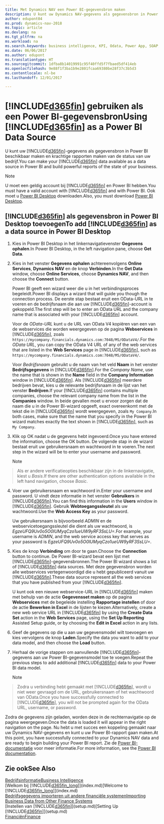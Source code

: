 ```yaml
---
title: Met Dynamics NAV een Power BI-gegevensbron maken
description: U kunt uw Dynamics NAV-gegevens als gegevensbron in Power BI beschikbaar maken en krachtige rapporten maken van de status van uw bedrijf.
author: edupont04
ms.prod: dynamics-nav-2018
ms.topic: article
ms.devlang: na
ms.tgt_pltfrm: na
ms.workload: na
ms.search.keywords: business intelligence, KPI, Odata, Power App, SOAP, analysis
ms.date: 06/06/2017
ms.author: edupont
ms.translationtype: HT
ms.sourcegitcommit: 1dfba8b14019991c95f40ffd5f7fbaed5df414eb
ms.openlocfilehash: 9e88f1f3ba1b9e2801fcaa69380be28f37c3b5d3
ms.contentlocale: nl-be
ms.lasthandoff: 12/01/2017

---
```

# <a name="using-included365finincludesd365finmdmd-as-a-power-bi-data-source"></a><span data-ttu-id="6c440-103">[!INCLUDE[d365fin](includes/d365fin_md.md)] gebruiken als een Power BI-gegevensbron</span><span class="sxs-lookup"><span data-stu-id="6c440-103">Using [!INCLUDE[d365fin](includes/d365fin_md.md)] as a Power BI Data Source</span></span>
<span data-ttu-id="6c440-104">U kunt uw [!INCLUDE[d365fin](includes/d365fin_md.md)]-gegevens als gegevensbron in Power BI beschikbaar maken en krachtige rapporten maken van de status van uw bedrijf.</span><span class="sxs-lookup"><span data-stu-id="6c440-104">You can make your [!INCLUDE[d365fin](includes/d365fin_md.md)] data available as a data source in Power BI and build powerful reports of the state of your business.</span></span>  

> [!NOTE]  
>   <span data-ttu-id="6c440-105">U moet een geldig account bij [!INCLUDE[d365fin](includes/d365fin_md.md)] en Power BI hebben.</span><span class="sxs-lookup"><span data-stu-id="6c440-105">You must have a valid account with [!INCLUDE[d365fin](includes/d365fin_md.md)] and with Power BI.</span></span> <span data-ttu-id="6c440-106">Ook moet u [Power BI Desktop](https://powerbi.microsoft.com/en-us/desktop/) downloaden.</span><span class="sxs-lookup"><span data-stu-id="6c440-106">Also, you must download [Power BI Desktop](https://powerbi.microsoft.com/en-us/desktop/).</span></span>  

## <a name="to-add-included365finincludesd365finmdmd-as-a-data-source-in-power-bi-desktop"></a><span data-ttu-id="6c440-107">[!INCLUDE[d365fin](includes/d365fin_md.md)] als gegevensbron in Power BI Desktop toevoegen</span><span class="sxs-lookup"><span data-stu-id="6c440-107">To add [!INCLUDE[d365fin](includes/d365fin_md.md)] as a data source in Power BI Desktop</span></span>
1. <span data-ttu-id="6c440-108">Kies in Power BI Desktop in het linkernavigatievenster **Gegevens ophalen**.</span><span class="sxs-lookup"><span data-stu-id="6c440-108">In Power BI Desktop, in the left navigation pane, choose **Get Data**.</span></span>
2. <span data-ttu-id="6c440-109">Kies in het venster **Gegevens ophalen** achtereenvolgens **Online Services**, **Dynamics NAV** en de knop **Verbinden**.</span><span class="sxs-lookup"><span data-stu-id="6c440-109">In the **Get Data** window, choose **Online Services**, choose **Dynamics NAV**, and then choose the **Connect** button.</span></span>

   <span data-ttu-id="6c440-110">Power BI geeft een wizard weer die u in het verbindingsproces begeleidt.</span><span class="sxs-lookup"><span data-stu-id="6c440-110">Power BI displays a wizard that will guide you though the connection process.</span></span> <span data-ttu-id="6c440-111">De eerste stap bestaat eruit een OData-URL in te voeren en de bedrijfsnaam die aan uw [!INCLUDE[d365fin](includes/d365fin_md.md)]-account is gekoppeld.</span><span class="sxs-lookup"><span data-stu-id="6c440-111">The first step will be to enter an OData URL and the company name that is associated with your [!INCLUDE[d365fin](includes/d365fin_md.md)] account.</span></span>  

   <span data-ttu-id="6c440-112">Voor de *OData-URL* kunt u de URL van OData V4 kopiëren van een van de webservices die worden weergegeven op de pagina **Webservices** in [!INCLUDE[d365fin](includes/d365fin_md.md)], zoals `https://mycompany.financials.dynamics.com:7048/MS/ODataV4/`.</span><span class="sxs-lookup"><span data-stu-id="6c440-112">For the *OData URL*, you can copy the OData V4 URL of any of the web services that are listed in the **Web Services** page in [!INCLUDE[d365fin](includes/d365fin_md.md)], such as `https://mycompany.financials.dynamics.com:7048/MS/ODataV4/`.</span></span>  

   <span data-ttu-id="6c440-113">Voor *Bedrijfsnaam* gebruikt u de naam van het veld **Naam** in het venster **Bedrijfsgegevens** in [!INCLUDE[d365fin](includes/d365fin_md.md)].</span><span class="sxs-lookup"><span data-stu-id="6c440-113">For the *Company Name*, use the name that is shown in the **Name** field in the **Company Information** window in [!INCLUDE[d365fin](includes/d365fin_md.md)].</span></span> <span data-ttu-id="6c440-114">Als [!INCLUDE[d365fin](includes/d365fin_md.md)] meerdere bedrijven bevat, kies u de relevante bedrijfsnaam in de lijst van het venster **Bedrijven**.</span><span class="sxs-lookup"><span data-stu-id="6c440-114">If your [!INCLUDE[d365fin](includes/d365fin_md.md)] contains multiple companies, choose the relevant company name from the list in the **Companies** window.</span></span> <span data-ttu-id="6c440-115">In beide gevallen moet u ervoor zorgen dat de naam die u in de Power BI-wizard opgeeft, exact overeenkomt met de tekst die in [!INCLUDE[d365fin](includes/d365fin_md.md)] wordt weergegeven, zoals `My Company`.</span><span class="sxs-lookup"><span data-stu-id="6c440-115">In both cases, make sure that the name that you specify in the Power BI wizard matches exactly the text shown in [!INCLUDE[d365fin](includes/d365fin_md.md)], such as `My Company`.</span></span>
3. <span data-ttu-id="6c440-116">Klik op OK nadat u de gegevens hebt ingevoerd.</span><span class="sxs-lookup"><span data-stu-id="6c440-116">Once you have entered the information, choose the OK button.</span></span> <span data-ttu-id="6c440-117">De volgende stap in de wizard bestaat eruit uw gebruikersnaam en wachtwoord in te voeren.</span><span class="sxs-lookup"><span data-stu-id="6c440-117">The next step in the wizard will be to enter your username and password.</span></span>

   > [!NOTE]  
>    <span data-ttu-id="6c440-118">Als er andere verificatieopties beschikbaar zijn in de linkernavigatie, kiest u *Basis*.</span><span class="sxs-lookup"><span data-stu-id="6c440-118">If there are other authentication options available in the left hand navigation, choose *Basic*.</span></span>
4. <span data-ttu-id="6c440-119">Voer uw gebruikersnaam en wachtwoord in.</span><span class="sxs-lookup"><span data-stu-id="6c440-119">Enter your username and password.</span></span> <span data-ttu-id="6c440-120">U vindt deze informatie in het venster **Gebruikers** in [!INCLUDE[d365fin](includes/d365fin_md.md)].</span><span class="sxs-lookup"><span data-stu-id="6c440-120">You can find this information in the **Users** window in [!INCLUDE[d365fin](includes/d365fin_md.md)].</span></span> <span data-ttu-id="6c440-121">Gebruik **Webtoegangssleutel** als uw wachtwoord.</span><span class="sxs-lookup"><span data-stu-id="6c440-121">Use the **Web Access Key** as your password.</span></span>

   <span data-ttu-id="6c440-122">Uw gebruikersnaam is bijvoorbeeld *ADMIN* en de webservicetoegangssleutel die dient als uw wachtwoord, is *EgzeUFQ9Uv0o5O0lUMyqCzo1ueUW9yRF3SsLU=*.</span><span class="sxs-lookup"><span data-stu-id="6c440-122">For example, your username is *ADMIN*, and the web service access key that serves as your password is *EgzeUFQ9Uv0o5O0lUMyqCzo1ueUW9yRF3SsLU=*.</span></span>
5. <span data-ttu-id="6c440-123">Kies de knop **Verbinding** om door te gaan.</span><span class="sxs-lookup"><span data-stu-id="6c440-123">Choose the **Connection** button to continue.</span></span> <span data-ttu-id="6c440-124">De Power BI-wizard bevat een lijst met [!INCLUDE[d365fin](includes/d365fin_md.md)]-gegevensbronnen.</span><span class="sxs-lookup"><span data-stu-id="6c440-124">The Power BI wizard shows a list of [!INCLUDE[d365fin](includes/d365fin_md.md)] data sources.</span></span> <span data-ttu-id="6c440-125">Met deze gegevensbron worden alle webservices vertegenwoordigd die u hebt gepubliceerd vanuit uw [!INCLUDE[d365fin](includes/d365fin_md.md)].</span><span class="sxs-lookup"><span data-stu-id="6c440-125">These data source represent all the web services that you have published from your [!INCLUDE[d365fin](includes/d365fin_md.md)].</span></span>

   <span data-ttu-id="6c440-126">U kunt ook een nieuwe webservice-URL in [!INCLUDE[d365fin](includes/d365fin_md.md)] maken met behulp van de actie **Gegevensset maken** op de pagina **Webservices** met de begeleide instelling **Rapportage instellen** of door de actie **Bewerken in Excel** in de lijsten te kiezen.</span><span class="sxs-lookup"><span data-stu-id="6c440-126">Alternatively, create a new web service URL in [!INCLUDE[d365fin](includes/d365fin_md.md)] by using the **Create Data Set** action in the **Web Services** page, using the **Set Up Reporting** Assisted Setup guide, or by choosing the **Edit in Excel** action in any lists.</span></span>

6. <span data-ttu-id="6c440-127">Geef de gegevens op die u aan uw gegevensmodel wilt toevoegen en kies vervolgens de knop **Laden**.</span><span class="sxs-lookup"><span data-stu-id="6c440-127">Specify the data you want to add to your data model, and then choose the **Load** button.</span></span>
7. <span data-ttu-id="6c440-128">Herhaal de vorige stappen om aanvullende [!INCLUDE[d365fin](includes/d365fin_md.md)]-gegevens aan uw Power BI-gegevensmodel toe te voegen.</span><span class="sxs-lookup"><span data-stu-id="6c440-128">Repeat the previous steps to add additional [!INCLUDE[d365fin](includes/d365fin_md.md)] data to your Power BI data model.</span></span>

   > [!NOTE]  
>    <span data-ttu-id="6c440-129">Zodra u verbinding hebt gemaakt met [!INCLUDE[d365fin](includes/d365fin_md.md)], wordt u niet weer gevraagd om de URL, gebruikersnaam of het wachtwoord van OData.</span><span class="sxs-lookup"><span data-stu-id="6c440-129">Once you have successfully connected to [!INCLUDE[d365fin](includes/d365fin_md.md)], you will not be prompted again for the OData URL, username, or password.</span></span>

<span data-ttu-id="6c440-130">Zodra de gegevens zijn geladen, worden deze in de rechternavigatie op de pagina weergegeven.</span><span class="sxs-lookup"><span data-stu-id="6c440-130">Once the data is loaded it will appear in the right navigation on the page.</span></span> <span data-ttu-id="6c440-131">Nu hebt u met succes een koppeling gemaakt naar uw Dynamics NAV-gegevens en kunt u uw Power BI-rapport gaan maken.</span><span class="sxs-lookup"><span data-stu-id="6c440-131">At this point, you have successfully connected to your Dynamics NAV data and are ready to begin building your Power BI report.</span></span> <span data-ttu-id="6c440-132">Zie de [Power BI-documentatie](https://powerbi.microsoft.com/documentation/powerbi-landing-page/) voor meer informatie.</span><span class="sxs-lookup"><span data-stu-id="6c440-132">For more information, see the [Power BI documentation](https://powerbi.microsoft.com/documentation/powerbi-landing-page/).</span></span>

## <a name="see-also"></a><span data-ttu-id="6c440-133">Zie ook</span><span class="sxs-lookup"><span data-stu-id="6c440-133">See Also</span></span>
[<span data-ttu-id="6c440-134">Bedrijfsinformatie</span><span class="sxs-lookup"><span data-stu-id="6c440-134">Business Intelligence</span></span>](bi.md)  
<span data-ttu-id="6c440-135">[Welkom bij [!INCLUDE[d365fin_long](includes/d365fin_long_md.md)]](index.md)</span><span class="sxs-lookup"><span data-stu-id="6c440-135">[Welcome to [!INCLUDE[d365fin_long](includes/d365fin_long_md.md)]](index.md)</span></span>  
[<span data-ttu-id="6c440-136">Bedrijfsgegevens importeren uit andere financiële systemen</span><span class="sxs-lookup"><span data-stu-id="6c440-136">Importing Business Data from Other Finance Systems</span></span>](upload-data.md)  
<span data-ttu-id="6c440-137">[Instellen van [!INCLUDE[d365fin](includes/d365fin_md.md)]](setup.md)</span><span class="sxs-lookup"><span data-stu-id="6c440-137">[Setting Up [!INCLUDE[d365fin](includes/d365fin_md.md)]](setup.md)</span></span>  
[<span data-ttu-id="6c440-138">Financiën</span><span class="sxs-lookup"><span data-stu-id="6c440-138">Finance</span></span>](finance.md)  

